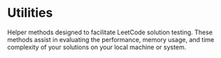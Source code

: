 # Utilities

Helper methods designed to facilitate LeetCode solution testing. These methods assist in evaluating the performance, memory usage, and time complexity of your solutions on your local machine or system.